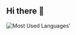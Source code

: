 ## Hi there 👋

<picture>
  <source media="(prefers-color-scheme: dark)" srcset="https://github-used-languages.vercel.app/titenq?theme=dark">
  <img alt="Most Used Languages'" src="https://github-used-languages.vercel.app/titenq">
</picture>
